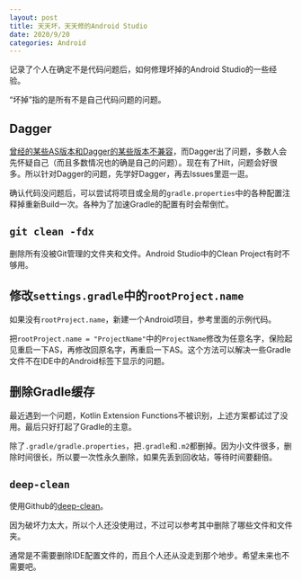 ```yaml
---
layout: post
title: 天天坏，天天修的Android Studio
date: 2020/9/20
categories: Android
---
```


记录了个人在确定不是代码问题后，如何修理坏掉的Android Studio的一些经验。

<!--more-->

“坏掉”指的是所有不是自己代码问题的问题。

## Dagger

[曾经的某些AS版本和Dagger的某些版本不兼容](https://stackoverflow.com/a/52499659/5507158)，而Dagger出了问题，多数人会先怀疑自己（而且多数情况也的确是自己的问题）。现在有了Hilt，问题会好很多。所以针对Dagger的问题，先学好Dagger，再去Issues里逛一逛。

确认代码没问题后，可以尝试将项目或全局的`gradle.properties`中的各种配置注释掉重新Build一次。各种为了加速Gradle的配置有时会帮倒忙。

## `git clean -fdx`

删除所有没被Git管理的文件夹和文件。Android Studio中的Clean Project有时不够用。

## 修改`settings.gradle`中的`rootProject.name`

如果没有`rootProject.name`，新建一个Android项目，参考里面的示例代码。

把`rootProject.name = "ProjectName"`中的`ProjectName`修改为任意名字，保险起见重启一下AS，再修改回原名字，再重启一下AS。这个方法可以解决一些Gradle文件不在IDE中的Android标签下显示的问题。

## 删除Gradle缓存

最近遇到一个问题，Kotlin Extension Functions不被识别，上述方案都试过了没用。最后只好打起了Gradle的主意。

除了`.gradle/gradle.properties`，把`.gradle`和`.m2`都删掉。因为小文件很多，删除时间很长，所以要一次性永久删除，如果先丢到回收站，等待时间要翻倍。

## `deep-clean`

使用Github的[deep-clean](https://github.com/rock3r/deep-clean)。

因为破坏力太大，所以个人还没使用过，不过可以参考其中删除了哪些文件和文件夹。

通常是不需要删除IDE配置文件的，而且个人还从没走到那个地步。希望未来也不需要吧。
